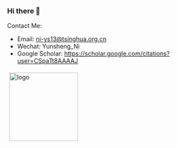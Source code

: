 ### Hi there 👋

Contact Me:
* Email: ni-ys13@tsinghua.org.cn
* Wechat: Yunsheng_Ni
* Google Scholar: https://scholar.google.com/citations?user=CSpaTt8AAAAJ

<img src="https://github-readme-stats.vercel.app/api?username=niyunsheng&show_icons=true" alt="logo" height="160" align="left" style="margin: 5px; margin-bottom: 20px;" />

